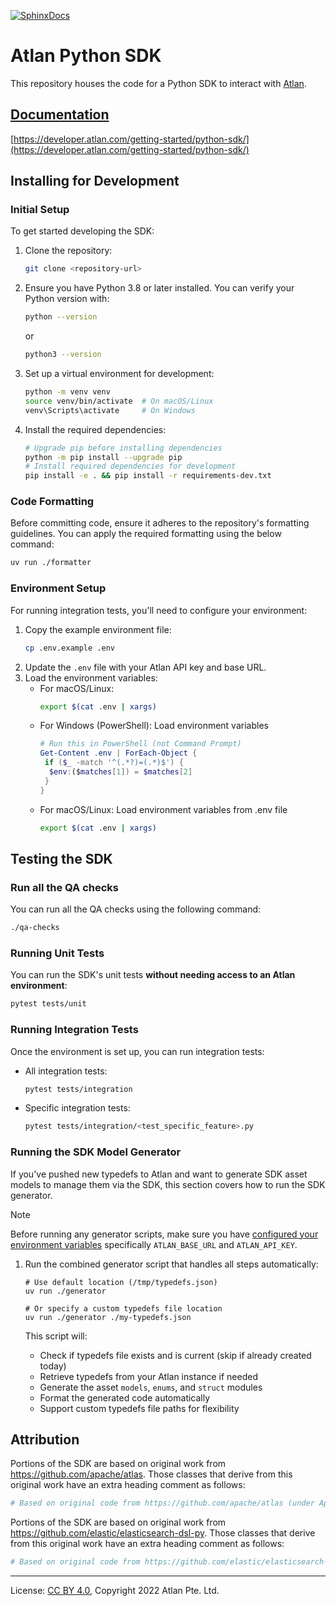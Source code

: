 <!-- SPDX-License-Identifier: CC-BY-4.0 -->
<!-- Copyright 2022 Atlan Pte. Ltd. -->

[![SphinxDocs](https://img.shields.io/badge/sphinx--docs-passing-success)](https://atlanhq.github.io/atlan-python/)

# Atlan Python SDK

This repository houses the code for a Python SDK to interact with [Atlan](https://atlan.com).

## [Documentation](https://developer.atlan.com/getting-started/python-sdk/)

[https://developer.atlan.com/getting-started/python-sdk/](https://developer.atlan.com/getting-started/python-sdk/)

## Installing for Development

### Initial Setup
To get started developing the SDK:

1. Clone the repository:
   ```bash
   git clone <repository-url>
   ```

2. Ensure you have Python 3.8 or later installed. You can verify your Python version with:
   ```bash
   python --version
   ```
   or
   ```bash
   python3 --version
   ```

3. Set up a virtual environment for development:
   ```bash
   python -m venv venv
   source venv/bin/activate  # On macOS/Linux
   venv\Scripts\activate     # On Windows
   ```

4. Install the required dependencies:
   ```bash
   # Upgrade pip before installing dependencies
   python -m pip install --upgrade pip
   # Install required dependencies for development
   pip install -e . && pip install -r requirements-dev.txt
   ```

### Code Formatting
Before committing code, ensure it adheres to the repository's formatting guidelines. You can apply the required formatting using the below command:

```bash
uv run ./formatter
```

### Environment Setup
For running integration tests, you'll need to configure your environment:

1. Copy the example environment file:
   ```bash
   cp .env.example .env
   ```
2. Update the `.env` file with your Atlan API key and base URL.
3. Load the environment variables:
    - For macOS/Linux:
      ```bash
      export $(cat .env | xargs)
      ```
    - For Windows (PowerShell): Load environment variables
      ```powershell
      # Run this in PowerShell (not Command Prompt)
      Get-Content .env | ForEach-Object {
       if ($_ -match '^(.*?)=(.*)$') {
        $env:($matches[1]) = $matches[2]
       }
      }
      ```
    - For macOS/Linux: Load environment variables from .env file
      ```bash
      export $(cat .env | xargs)
      ```


## Testing the SDK

### Run all the QA checks
You can run all the QA checks using the following command:

```bash
./qa-checks
```

### Running Unit Tests
You can run the SDK's unit tests **without needing access to an Atlan environment**:

```bash
pytest tests/unit
```

### Running Integration Tests
Once the environment is set up, you can run integration tests:

- All integration tests:
  ```bash
  pytest tests/integration
  ```
- Specific integration tests:
  ```bash
  pytest tests/integration/<test_specific_feature>.py
  ```

### Running the SDK Model Generator

If you've pushed new typedefs to Atlan and want to generate SDK asset models to manage them via the SDK, this section covers how to run the SDK generator.

> [!NOTE]
> Before running any generator scripts, make sure you have [configured your environment variables](https://developer.atlan.com/sdks/python/#configure-the-sdk) specifically `ATLAN_BASE_URL` and `ATLAN_API_KEY`.

1. Run the combined generator script that handles all steps automatically:

   ```shell
   # Use default location (/tmp/typedefs.json)
   uv run ./generator

   # Or specify a custom typedefs file location
   uv run ./generator ./my-typedefs.json
   ```

   This script will:
   - Check if typedefs file exists and is current (skip if already created today)
   - Retrieve typedefs from your Atlan instance if needed
   - Generate the asset `models`, `enums`, and `struct` modules
   - Format the generated code automatically
   - Support custom typedefs file paths for flexibility

## Attribution

Portions of the SDK are based on original work from https://github.com/apache/atlas. Those classes that derive from this original work have an extra heading comment as follows:

```python
# Based on original code from https://github.com/apache/atlas (under Apache-2.0 license)
```

Portions of the SDK are based on original work from https://github.com/elastic/elasticsearch-dsl-py. Those classes that derive from this original work have an extra heading comment as follows:

```python
# Based on original code from https://github.com/elastic/elasticsearch-dsl-py.git (under Apache-2.0 license)
```
----
License: [CC BY 4.0](https://creativecommons.org/licenses/by/4.0/),
Copyright 2022 Atlan Pte. Ltd.
